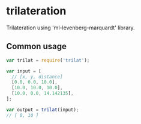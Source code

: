 # trilateration

Trilateration using 'ml-levenberg-marquardt' library.

## Common usage

```javascript
var trilat = require('trilat');

var input = [
  // [x, y, distance]
  [0.0, 0.0, 10.0],
  [10.0, 10.0, 10.0],
  [10.0, 0.0, 14.142135],
];

var output = trilat(input);
// [ 0, 10 ]
```
